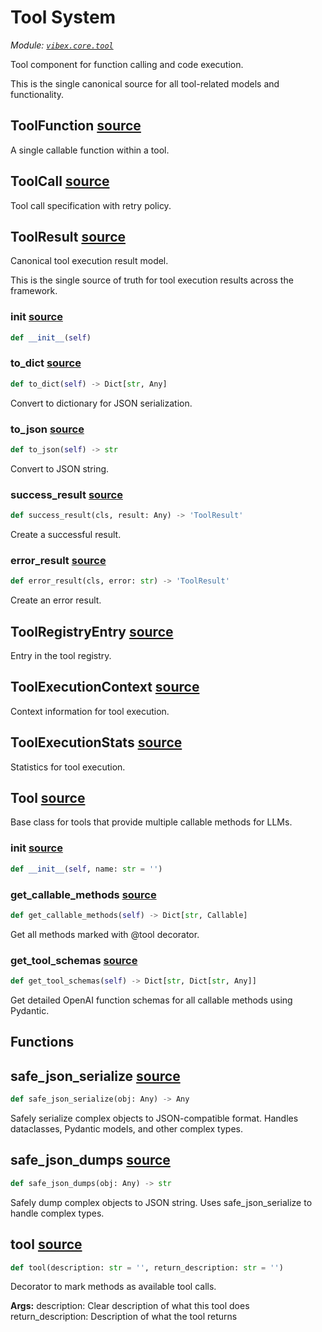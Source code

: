 # Tool System

*Module: [`vibex.core.tool`](https://github.com/dustland/vibex/blob/main/src/vibex/core/tool.py)*

Tool component for function calling and code execution.

This is the single canonical source for all tool-related models and functionality.

## ToolFunction <a href="https://github.com/dustland/vibex/blob/main/src/vibex/core/tool.py#L28" class="source-link" title="View source code">source</a>

A single callable function within a tool.

## ToolCall <a href="https://github.com/dustland/vibex/blob/main/src/vibex/core/tool.py#L40" class="source-link" title="View source code">source</a>

Tool call specification with retry policy.

## ToolResult <a href="https://github.com/dustland/vibex/blob/main/src/vibex/core/tool.py#L50" class="source-link" title="View source code">source</a>

Canonical tool execution result model.

This is the single source of truth for tool execution results across the framework.

### __init__ <a href="https://github.com/dustland/vibex/blob/main/src/vibex/core/tool.py#L75" class="source-link" title="View source code">source</a>

```python
def __init__(self)
```
### to_dict <a href="https://github.com/dustland/vibex/blob/main/src/vibex/core/tool.py#L81" class="source-link" title="View source code">source</a>

```python
def to_dict(self) -> Dict[str, Any]
```

Convert to dictionary for JSON serialization.

### to_json <a href="https://github.com/dustland/vibex/blob/main/src/vibex/core/tool.py#L85" class="source-link" title="View source code">source</a>

```python
def to_json(self) -> str
```

Convert to JSON string.

### success_result <a href="https://github.com/dustland/vibex/blob/main/src/vibex/core/tool.py#L90" class="source-link" title="View source code">source</a>

```python
def success_result(cls, result: Any) -> 'ToolResult'
```

Create a successful result.

### error_result <a href="https://github.com/dustland/vibex/blob/main/src/vibex/core/tool.py#L95" class="source-link" title="View source code">source</a>

```python
def error_result(cls, error: str) -> 'ToolResult'
```

Create an error result.

## ToolRegistryEntry <a href="https://github.com/dustland/vibex/blob/main/src/vibex/core/tool.py#L104" class="source-link" title="View source code">source</a>

Entry in the tool registry.

## ToolExecutionContext <a href="https://github.com/dustland/vibex/blob/main/src/vibex/core/tool.py#L121" class="source-link" title="View source code">source</a>

Context information for tool execution.

## ToolExecutionStats <a href="https://github.com/dustland/vibex/blob/main/src/vibex/core/tool.py#L132" class="source-link" title="View source code">source</a>

Statistics for tool execution.

## Tool <a href="https://github.com/dustland/vibex/blob/main/src/vibex/core/tool.py#L271" class="source-link" title="View source code">source</a>

Base class for tools that provide multiple callable methods for LLMs.

### __init__ <a href="https://github.com/dustland/vibex/blob/main/src/vibex/core/tool.py#L274" class="source-link" title="View source code">source</a>

```python
def __init__(self, name: str = '')
```
### get_callable_methods <a href="https://github.com/dustland/vibex/blob/main/src/vibex/core/tool.py#L277" class="source-link" title="View source code">source</a>

```python
def get_callable_methods(self) -> Dict[str, Callable]
```

Get all methods marked with @tool decorator.

### get_tool_schemas <a href="https://github.com/dustland/vibex/blob/main/src/vibex/core/tool.py#L287" class="source-link" title="View source code">source</a>

```python
def get_tool_schemas(self) -> Dict[str, Dict[str, Any]]
```

Get detailed OpenAI function schemas for all callable methods using Pydantic.

## Functions

## safe_json_serialize <a href="https://github.com/dustland/vibex/blob/main/src/vibex/core/tool.py#L147" class="source-link" title="View source code">source</a>

```python
def safe_json_serialize(obj: Any) -> Any
```

Safely serialize complex objects to JSON-compatible format.
Handles dataclasses, Pydantic models, and other complex types.

## safe_json_dumps <a href="https://github.com/dustland/vibex/blob/main/src/vibex/core/tool.py#L174" class="source-link" title="View source code">source</a>

```python
def safe_json_dumps(obj: Any) -> str
```

Safely dump complex objects to JSON string.
Uses safe_json_serialize to handle complex types.

## tool <a href="https://github.com/dustland/vibex/blob/main/src/vibex/core/tool.py#L187" class="source-link" title="View source code">source</a>

```python
def tool(description: str = '', return_description: str = '')
```

Decorator to mark methods as available tool calls.

**Args:**
    description: Clear description of what this tool does
    return_description: Description of what the tool returns
